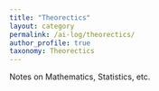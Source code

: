 ```yaml
---
title: "Theorectics"
layout: category
permalink: /ai-log/theorectics/
author_profile: true
taxonomy: Theorectics
---
```

Notes on Mathematics, Statistics, etc.